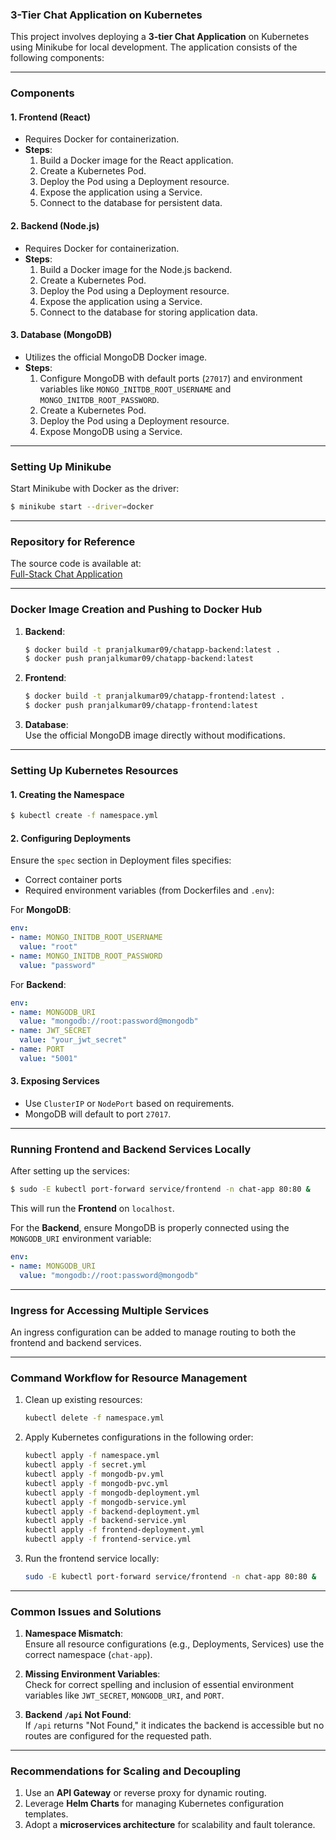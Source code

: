 ### **3-Tier Chat Application on Kubernetes**  
This project involves deploying a **3-tier Chat Application** on Kubernetes using Minikube for local development. The application consists of the following components:

---

### **Components**  

#### 1. **Frontend (React)**  
- Requires Docker for containerization.  
- **Steps**:  
  1. Build a Docker image for the React application.  
  2. Create a Kubernetes Pod.  
  3. Deploy the Pod using a Deployment resource.  
  4. Expose the application using a Service.  
  5. Connect to the database for persistent data.  

#### 2. **Backend (Node.js)**  
- Requires Docker for containerization.  
- **Steps**:  
  1. Build a Docker image for the Node.js backend.  
  2. Create a Kubernetes Pod.  
  3. Deploy the Pod using a Deployment resource.  
  4. Expose the application using a Service.  
  5. Connect to the database for storing application data.  

#### 3. **Database (MongoDB)**  
- Utilizes the official MongoDB Docker image.  
- **Steps**:  
  1. Configure MongoDB with default ports (`27017`) and environment variables like `MONGO_INITDB_ROOT_USERNAME` and `MONGO_INITDB_ROOT_PASSWORD`.  
  2. Create a Kubernetes Pod.  
  3. Deploy the Pod using a Deployment resource.  
  4. Expose MongoDB using a Service.  

---

### **Setting Up Minikube**  
Start Minikube with Docker as the driver:  
```bash
$ minikube start --driver=docker
```

---

### **Repository for Reference**  
The source code is available at:  
[Full-Stack Chat Application](https://github.com/iemafzalhassan/full-stack_chatApp)  

---

### **Docker Image Creation and Pushing to Docker Hub**  
1. **Backend**:  
   ```bash
   $ docker build -t pranjalkumar09/chatapp-backend:latest .
   $ docker push pranjalkumar09/chatapp-backend:latest
   ```  
2. **Frontend**:  
   ```bash
   $ docker build -t pranjalkumar09/chatapp-frontend:latest .
   $ docker push pranjalkumar09/chatapp-frontend:latest
   ```  
3. **Database**:  
   Use the official MongoDB image directly without modifications.  

---

### **Setting Up Kubernetes Resources**  

#### **1. Creating the Namespace**  
```bash
$ kubectl create -f namespace.yml
```

#### **2. Configuring Deployments**  
Ensure the `spec` section in Deployment files specifies:  
- Correct container ports  
- Required environment variables (from Dockerfiles and `.env`):  

For **MongoDB**:  
```yaml
env:
- name: MONGO_INITDB_ROOT_USERNAME
  value: "root"
- name: MONGO_INITDB_ROOT_PASSWORD
  value: "password"
```

For **Backend**:  
```yaml
env:
- name: MONGODB_URI
  value: "mongodb://root:password@mongodb"
- name: JWT_SECRET
  value: "your_jwt_secret"
- name: PORT
  value: "5001"
```

#### **3. Exposing Services**  
- Use `ClusterIP` or `NodePort` based on requirements.  
- MongoDB will default to port `27017`.  

---

### **Running Frontend and Backend Services Locally**  
After setting up the services:  
```bash
$ sudo -E kubectl port-forward service/frontend -n chat-app 80:80 &
```  
This will run the **Frontend** on `localhost`.  

For the **Backend**, ensure MongoDB is properly connected using the `MONGODB_URI` environment variable:  
```yaml
env:
- name: MONGODB_URI
  value: "mongodb://root:password@mongodb"
```

---

### **Ingress for Accessing Multiple Services**  
An ingress configuration can be added to manage routing to both the frontend and backend services.  

---

### **Command Workflow for Resource Management**  
1. Clean up existing resources:  
   ```bash
   kubectl delete -f namespace.yml
   ```  
2. Apply Kubernetes configurations in the following order:  
   ```bash
   kubectl apply -f namespace.yml
   kubectl apply -f secret.yml
   kubectl apply -f mongodb-pv.yml
   kubectl apply -f mongodb-pvc.yml
   kubectl apply -f mongodb-deployment.yml
   kubectl apply -f mongodb-service.yml
   kubectl apply -f backend-deployment.yml
   kubectl apply -f backend-service.yml
   kubectl apply -f frontend-deployment.yml
   kubectl apply -f frontend-service.yml
   ```  
3. Run the frontend service locally:  
   ```bash
   sudo -E kubectl port-forward service/frontend -n chat-app 80:80 &
   ```

---

### **Common Issues and Solutions**  
1. **Namespace Mismatch**:  
   Ensure all resource configurations (e.g., Deployments, Services) use the correct namespace (`chat-app`).  

2. **Missing Environment Variables**:  
   Check for correct spelling and inclusion of essential environment variables like `JWT_SECRET`, `MONGODB_URI`, and `PORT`.  

3. **Backend `/api` Not Found**:  
   If `/api` returns "Not Found," it indicates the backend is accessible but no routes are configured for the requested path.  

---

### **Recommendations for Scaling and Decoupling**  
1. Use an **API Gateway** or reverse proxy for dynamic routing.  
2. Leverage **Helm Charts** for managing Kubernetes configuration templates.  
3. Adopt a **microservices architecture** for scalability and fault tolerance.  

